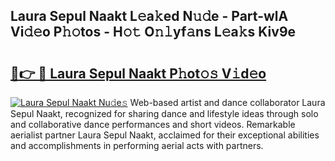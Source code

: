 ## Laura Sepul Naakt L𝚎a𝚔ed N𝚞𝚍e - Part-wlA Vi𝚍𝚎o P𝚑𝚘tos - H𝚘𝚝 O𝚗𝚕yf𝚊ns L𝚎a𝚔s Kiv9e

# <h2><a href="http://kf5u8w.oniu.top/?m=Laura+Sepul+Naakt">🔗👉 🔴 Laura Sepul Naakt P𝚑ot𝚘𝚜 V𝚒d𝚎o</a></h2>

[![Laura Sepul Naakt Nu𝚍e𝚜](https://i.imgur.com/0qMVB7G.gif)](http://kf5u8w.oniu.top/?m=Laura+Sepul+Naakt)
Web-based artist and dance collaborator Laura Sepul Naakt, recognized for sharing dance and lifestyle ideas through solo and collaborative dance performances and short videos. Remarkable aerialist partner Laura Sepul Naakt, acclaimed for their exceptional abilities and accomplishments in performing aerial acts with partners.  
